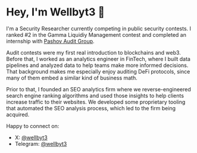 # Hey, I'm Wellbyt3 👋
I'm a Security Researcher currently competing in public security contests. I ranked #2 in the Gamma Liquidiy Management contest and completed an internship with [Pashov Audit Group](https://github.com/wellbyt3/wellbyt3/blob/main/wellbyt3-pashov-internship.png).

Audit contests were my first real introduction to blockchains and web3. Before that, I worked as an analytics engineer in FinTech, where I built data pipelines and analyzed data to help teams make more informed decisions. That background makes me especially enjoy auditing DeFi protocols, since many of them embed a similar kind of business math.

Prior to that, I founded an SEO analytics firm where we reverse-engineered search engine ranking algorithms and used those insights to help clients increase traffic to their websites. We developed some proprietary tooling that automated the SEO analysis process, which led to the firm being acquired.

Happy to connect on:
- X: [@wellbyt3](https://x.com/wellbyt3)
- Telegram: [@wellbyt3](https://t.me/wellbyt3)
